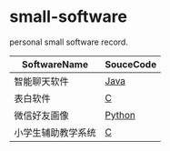 # small-software

personal small software record.

| SoftwareName | SouceCode                                    |
| ------------ | -------------------------------------------- |
| 智能聊天软件 | [Java](./Intelligent-chat-software) |
| 表白软件 | [C](./Unburden) |
| 微信好友画像 | [Python](./WechatFriendsImage) |
| 小学生辅助教学系统 | [C](./AuxiliaryTeaching) |